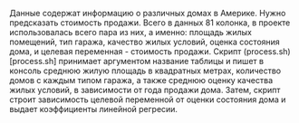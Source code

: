Данные содержат информацию о различных домах в Америке. Нужно предсказать стоимость продажи. Всего в данных 81 колонка, в проекте использовалась всего пара из них, а именно: площадь жилых помещений, тип гаража, качество жилых условий, оценка состояния дома, и целевая переменная - стоимость продажи. Скрипт (process.sh)[process.sh] принимает аргументом название таблицы и пишет в консоль среднюю жилую площадь в квадратных метрах, количество домов с каждым типом гаража, а также среднюю оценку качества жилых условий, в зависимости от года продажи дома. Затем, скрипт строит зависимость целевой переменной от оценки состояния дома и выдает коэффициенты линейной регресии.
